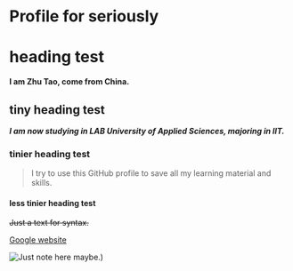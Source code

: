 # Profile for seriously



# heading test

**I am Zhu Tao, come from China.**

## tiny heading test

***I am now studying in LAB University of Applied Sciences, majoring in IIT.***

### tinier heading test

>I try to use this GitHub profile to save all my learning material and skills.

#### less tinier heading test

~~Just a text for syntax.~~

[Google website](https://www.google.com/)

![Just note here maybe.](https://docs.github.com/assets/cb-39744/mw-1440/images/help/writing/image-rendered.webp))




<!--

test
test
test
try to introduce yourself in the readme file.
the title must be the same.
image, link prefer.

-->
